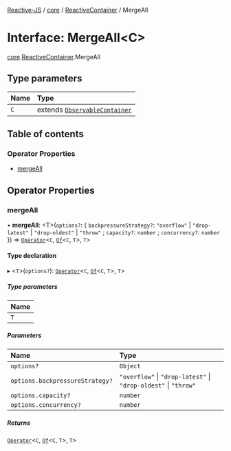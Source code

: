 [Reactive-JS](../README.md) / [core](../modules/core.md) / [ReactiveContainer](../modules/core.ReactiveContainer.md) / MergeAll

# Interface: MergeAll<C\>

[core](../modules/core.md).[ReactiveContainer](../modules/core.ReactiveContainer.md).MergeAll

## Type parameters

| Name | Type |
| :------ | :------ |
| `C` | extends [`ObservableContainer`](core.ObservableContainer.md) |

## Table of contents

### Operator Properties

- [mergeAll](core.ReactiveContainer.MergeAll.md#mergeall)

## Operator Properties

### mergeAll

• **mergeAll**: <T\>(`options?`: { `backpressureStrategy?`: ``"overflow"`` \| ``"drop-latest"`` \| ``"drop-oldest"`` \| ``"throw"`` ; `capacity?`: `number` ; `concurrency?`: `number`  }) => [`Operator`](../modules/core.Container.md#operator)<`C`, [`Of`](../modules/core.Container.md#of)<`C`, `T`\>, `T`\>

#### Type declaration

▸ <`T`\>(`options?`): [`Operator`](../modules/core.Container.md#operator)<`C`, [`Of`](../modules/core.Container.md#of)<`C`, `T`\>, `T`\>

##### Type parameters

| Name |
| :------ |
| `T` |

##### Parameters

| Name | Type |
| :------ | :------ |
| `options?` | `Object` |
| `options.backpressureStrategy?` | ``"overflow"`` \| ``"drop-latest"`` \| ``"drop-oldest"`` \| ``"throw"`` |
| `options.capacity?` | `number` |
| `options.concurrency?` | `number` |

##### Returns

[`Operator`](../modules/core.Container.md#operator)<`C`, [`Of`](../modules/core.Container.md#of)<`C`, `T`\>, `T`\>

